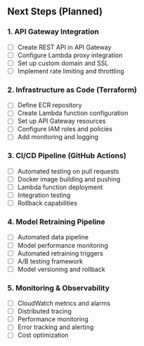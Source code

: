
## Next Steps (Planned)

### 1. API Gateway Integration
- [ ] Create REST API in API Gateway
- [ ] Configure Lambda proxy integration
- [ ] Set up custom domain and SSL
- [ ] Implement rate limiting and throttling

### 2. Infrastructure as Code (Terraform)
- [ ] Define ECR repository
- [ ] Create Lambda function configuration
- [ ] Set up API Gateway resources
- [ ] Configure IAM roles and policies
- [ ] Add monitoring and logging

### 3. CI/CD Pipeline (GitHub Actions)
- [ ] Automated testing on pull requests
- [ ] Docker image building and pushing
- [ ] Lambda function deployment
- [ ] Integration testing
- [ ] Rollback capabilities

### 4. Model Retraining Pipeline
- [ ] Automated data pipeline
- [ ] Model performance monitoring
- [ ] Automated retraining triggers
- [ ] A/B testing framework
- [ ] Model versioning and rollback

### 5. Monitoring & Observability
- [ ] CloudWatch metrics and alarms
- [ ] Distributed tracing
- [ ] Performance monitoring
- [ ] Error tracking and alerting
- [ ] Cost optimization